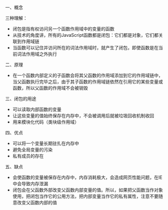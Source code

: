 一、概念

三种理解：

* 闭包是指有权访问另一个函数作用域中的变量的函数
* 从技术的角度讲，所有的JavaScript函数都是闭包：它们都是对象，它们都关联到作用域链
* 当函数可以记住并访问所在的词法作用域时，就产生了闭包，即使函数是在当前词法作用域之外执行

二、原理

* 在一个函数内部定义的子函数会将其父函数的作用域添加到它的作用域链中，当父函数执行完毕之后，由于其子函数的作用域链依然在引用它的某些变量或函数，所以父函数的作用域不会被销毁

三、闭包的用途

* 可以读取内部函数的变量
* 让这些变量的值始终保存在内存中，不会被调用后就被垃圾回收机制收回
* 用来模块化代码（类块级作用域）

四、优点

* 可以将一个变量长期驻扎在内存中
* 避免全局变量的污染
* 私有成员的存在

五、缺点

* 会使函数的变量被保存在内存中，内存消耗极大，会造成网页性能问题，在IE中会导致内存泄漏
* 闭包会在父函数外部改变父函数内部变量的值。所以，如果把父函数当作对象使用，把闭包当作它的公用方法，把内部变量当作它的私有属性，注意不要随意改变父函数内部的值